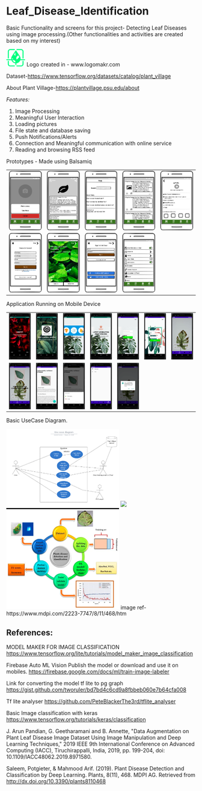 # Leaf_Disease_Identification
Basic Functionality and screens for this project- Detecting Leaf Diseases using image processing.(Other functionalities and activities are created based on my interest)

<img src="https://github.com/multiskilled/Leaf_Disease_Identification/blob/master/Project%20info/logo.png" width="50">
Logo created in - www.logomakr.com

Dataset-https://www.tensorflow.org/datasets/catalog/plant_village

About Plant Village-https://plantvillage.psu.edu/about


*Features:*
1. Image Processing 
2. Meaningful User Interaction
3. Loading pictures
4. File state and database saving
5. Push Notifications/Alerts
6. Connection and Meaningful communication with online service
7. Reading and browsing RSS feed

Prototypes - Made using Balsamiq

<table> <tr> 
  <td> <img src="https://github.com/multiskilled/Leaf_Disease_Identification/blob/master/Prototype/p1.png" width="150"> </td>
  <td> <img src="https://github.com/multiskilled/Leaf_Disease_Identification/blob/master/Prototype/p2.png" width="150"> </td>
  <td> <img src="https://github.com/multiskilled/Leaf_Disease_Identification/blob/master/Prototype/p3.png" width="150"> </td>
  <td> <img src="https://github.com/multiskilled/Leaf_Disease_Identification/blob/master/Prototype/p4.png" width="150"> </td>
  <td> <img src="https://github.com/multiskilled/Leaf_Disease_Identification/blob/master/Prototype/p5.png" width="150"> </td>
  </tr>
  <tr>
  <td> <img src="https://github.com/multiskilled/Leaf_Disease_Identification/blob/master/Prototype/p6.png" width="150"> </td>
  <td> <img src="https://github.com/multiskilled/Leaf_Disease_Identification/blob/master/Prototype/p7.png" width="150"> </td>
  <td> <img src="https://github.com/multiskilled/Leaf_Disease_Identification/blob/master/Prototype/p8.png" width="150"> </td>
  <td> <img src="https://github.com/multiskilled/Leaf_Disease_Identification/blob/master/Prototype/p9.png" width="150"> </td>
  </tr>

  



<table> 
  
   Application Running on Mobile Device
  
  <tr> 
  <td> <img src="https://github.com/multiskilled/Leaf_Disease_Identification/blob/master/Screens/1.PNG" width="150"> </td>
  <td> <img src="https://github.com/multiskilled/Leaf_Disease_Identification/blob/master/Screens/2.PNG" width="150"> </td>
  <td> <img src="https://github.com/multiskilled/Leaf_Disease_Identification/blob/master/Screens/3.PNG" width="150"> </td>
  <td> <img src="https://github.com/multiskilled/Leaf_Disease_Identification/blob/master/Screens/4.PNG" width="150"> </td>
  <td> <img src="https://github.com/multiskilled/Leaf_Disease_Identification/blob/master/Screens/5.PNG" width="150"> </td>
  <td> <img src="https://github.com/multiskilled/Leaf_Disease_Identification/blob/master/Screens/6.PNG" width="150"> </td>
  <td> <img src="https://github.com/multiskilled/Leaf_Disease_Identification/blob/master/Screens/7.PNG" width="150"> </td>
  </tr>
  <tr>
  <td> <img src="https://github.com/multiskilled/Leaf_Disease_Identification/blob/master/Screens/8.PNG" width="150"> </td>
  <td> <img src="https://github.com/multiskilled/Leaf_Disease_Identification/blob/master/Screens/9.PNG" width="150"> </td>
  <td> <img src="https://github.com/multiskilled/Leaf_Disease_Identification/blob/master/Screens/10.PNG" width="150"> </td>
  <td> <img src="https://github.com/multiskilled/Leaf_Disease_Identification/blob/master/Screens/11.PNG" width="150"> </td>
  <td> <img src="https://github.com/multiskilled/Leaf_Disease_Identification/blob/master/Screens/13.PNG" width="150"> </td>

  </tr> 
  
</table>

Basic UseCase Diagram.

<img src="https://github.com/multiskilled/Leaf_Disease_Identification/blob/master/Project%20info/Basic%20Use%20Case%20Diagram.png" width="300">

<img src="https://4.bp.blogspot.com/-6ILboezSMyw/WgtLEht9grI/AAAAAAAAEFU/TfoY_L7zMUoFzLWbmSRmE4GFxJzriUj8wCLcBGAs/s1600/image2.jpg" width="300">

<img src="https://github.com/multiskilled/Leaf_Disease_Identification/blob/master/Project%20info/plant%20disease%20detection.png" width="300">
image ref-  https://www.mdpi.com/2223-7747/8/11/468/htm

## References: 

MODEL MAKER FOR IMAGE CLASSIFICATION
https://www.tensorflow.org/lite/tutorials/model_maker_image_classification


Firebase Auto ML Vision
Publish the model or download and use it on mobiles.
https://firebase.google.com/docs/ml/train-image-labeler

Link for converting the model tf lite to pg graph
https://gist.github.com/tworuler/bd7bd4c6cd9a8fbbeb060e7b64cfa008

Tf lite analyser
https://github.com/PeteBlackerThe3rd/tflite_analyser

Basic Image classification with keras
https://www.tensorflow.org/tutorials/keras/classification

J. Arun Pandian, G. Geetharamani and B. Annette, "Data Augmentation on Plant Leaf Disease Image Dataset Using Image Manipulation and Deep Learning Techniques," 2019 IEEE 9th International Conference on Advanced Computing (IACC), Tiruchirappalli, India, 2019, pp. 199-204, doi: 10.1109/IACC48062.2019.8971580.

Saleem, Potgieter, & Mahmood Arif. (2019). Plant Disease Detection and Classification by Deep Learning. Plants, 8(11), 468. MDPI AG. Retrieved from http://dx.doi.org/10.3390/plants8110468



